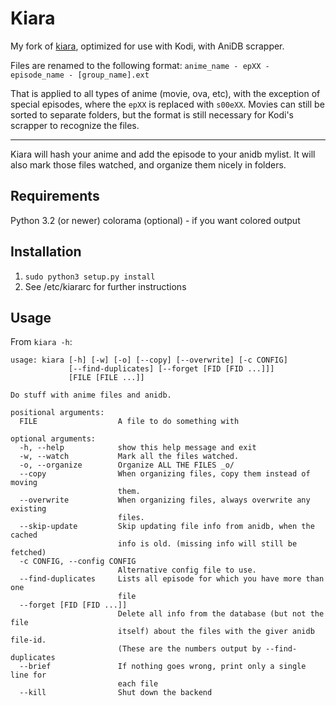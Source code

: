 Kiara
=====

My fork of [kiara](https://github.com/hartfelt/kiara/), optimized for use with Kodi, with AniDB scrapper.

Files are renamed to the following format: `anime_name - epXX - episode_name - [group_name].ext`

That is applied to all types of anime (movie, ova, etc), with the exception of special episodes, where the `epXX` is replaced with `s00eXX`. Movies can still be sorted to separate folders, but the format is still necessary for Kodi's scrapper to recognize the files.

***

Kiara will hash your anime and add the episode to your anidb mylist.
It will also mark those files watched, and organize them nicely in folders.

Requirements
------------
Python 3.2 (or newer)
colorama (optional) - if you want colored output

Installation
------------
1. `sudo python3 setup.py install`
2. See /etc/kiararc for further instructions

Usage
-----
From `kiara -h`:

	usage: kiara [-h] [-w] [-o] [--copy] [--overwrite] [-c CONFIG]
	             [--find-duplicates] [--forget [FID [FID ...]]]
	             [FILE [FILE ...]]

	Do stuff with anime files and anidb.

	positional arguments:
	  FILE                  A file to do something with

	optional arguments:
	  -h, --help            show this help message and exit
	  -w, --watch           Mark all the files watched.
	  -o, --organize        Organize ALL THE FILES _o/
	  --copy                When organizing files, copy them instead of moving
	                        them.
	  --overwrite           When organizing files, always overwrite any existing
	                        files.
	  --skip-update         Skip updating file info from anidb, when the cached
	                        info is old. (missing info will still be fetched)
	  -c CONFIG, --config CONFIG
	                        Alternative config file to use.
	  --find-duplicates     Lists all episode for which you have more than one
	                        file
	  --forget [FID [FID ...]]
	                        Delete all info from the database (but not the file
	                        itself) about the files with the giver anidb file-id.
	                        (These are the numbers output by --find-duplicates
	  --brief               If nothing goes wrong, print only a single line for
	                        each file
	  --kill                Shut down the backend
